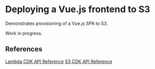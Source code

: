 # Deploying a Vue.js frontend to S3

Demonstrates provisioning of a Vue.js SPA to S3.

Work in progress.

## References

[Lambda CDK API Reference](https://docs.aws.amazon.com/cdk/api/latest/docs/aws-lambda-readme.html)
[S3 CDK API Reference](https://docs.aws.amazon.com/cdk/api/latest/docs/aws-s3-readme.html)

